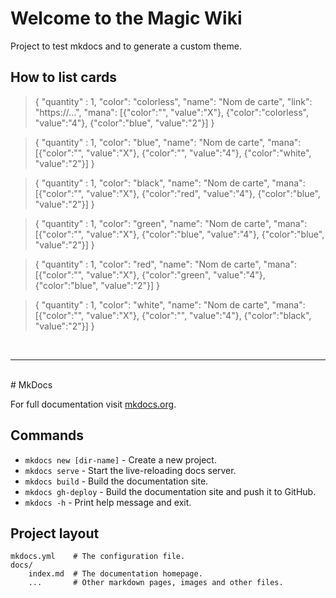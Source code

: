 # Welcome to the Magic Wiki

Project to test mkdocs and to generate a custom theme.

## How to list cards

> { "quantity" : 1, "color": "colorless", "name": "Nom de carte", "link": "https://...", "mana": [{"color":"", "value":"X"}, {"color":"colorless", "value":"4"}, {"color":"blue", "value":"2"}] }

> { "quantity" : 1, "color": "blue", "name": "Nom de carte", "mana": [{"color":"", "value":"X"}, {"color":"", "value":"4"}, {"color":"white", "value":"2"}] }

> { "quantity" : 1, "color": "black", "name": "Nom de carte", "mana": [{"color":"", "value":"X"}, {"color":"red", "value":"4"}, {"color":"blue", "value":"2"}] }

> { "quantity" : 1, "color": "green", "name": "Nom de carte", "mana": [{"color":"", "value":"X"}, {"color":"blue", "value":"4"}, {"color":"blue", "value":"2"}] }

> { "quantity" : 1, "color": "red", "name": "Nom de carte", "mana": [{"color":"", "value":"X"}, {"color":"green", "value":"4"}, {"color":"blue", "value":"2"}] }

> { "quantity" : 1, "color": "white", "name": "Nom de carte", "mana": [{"color":"", "value":"X"}, {"color":"", "value":"4"}, {"color":"black", "value":"2"}] }

<br/>

--- 

<br/>
# MkDocs

For full documentation visit [mkdocs.org](https://www.mkdocs.org).

## Commands

* `mkdocs new [dir-name]` - Create a new project.
* `mkdocs serve` - Start the live-reloading docs server.
* `mkdocs build` - Build the documentation site.
* `mkdocs gh-deploy` - Build the documentation site and push it to GitHub.
* `mkdocs -h` - Print help message and exit.

## Project layout

    mkdocs.yml    # The configuration file.
    docs/
        index.md  # The documentation homepage.
        ...       # Other markdown pages, images and other files.
